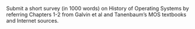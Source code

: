 Submit a short survey (in 1000 words) on History of Operating Systems by referring Chapters 1-2 from Galvin et al and Tanenbaum’s MOS textbooks and Internet sources.
